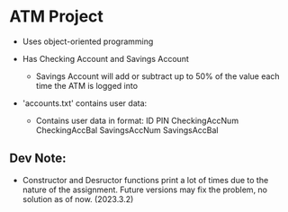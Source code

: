 # ATM Project
- Uses object-oriented programming
- Has Checking Account and Savings Account
  - Savings Account will add or subtract up to 50% of the value each time the ATM is logged into

- 'accounts.txt' contains user data:
  - Contains user data in format: ID PIN CheckingAccNum CheckingAccBal SavingsAccNum SavingsAccBal

## Dev Note:
- Constructor and Desructor functions print a lot of times due to the nature of the assignment. Future versions may fix the problem, no solution as of now. (2023.3.2)

